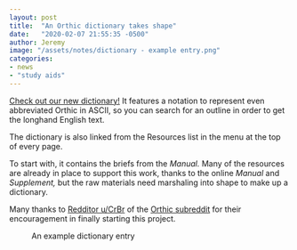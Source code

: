 ```yaml
---
layout: post
title:  "An Orthic dictionary takes shape"
date:   "2020-02-07 21:55:35 -0500"
author: Jeremy
image: "/assets/notes/dictionary - example entry.png"
categories:
- news
- "study aids"
---
```

[Check out our new dictionary!]({{site.baseurl}}/dictionary)
It features a notation to represent even abbreviated Orthic in ASCII,
so you can search for an outline in order to get the longhand English text.

The dictionary is also linked from the Resources list in the menu at the
top of every page.

To start with, it contains the briefs from the _Manual._
Many of the resources are already in place to support this work,
thanks to the online _Manual_ and _Supplement,_
but the raw materials need marshaling into shape to make up a dictionary.

Many thanks to [Redditor u/CrBr](https://www.reddit.com/user/CrBr)
of the [Orthic subreddit](https://www.reddit.com/r/orthic)
for their encouragement in finally starting this project.

<figure>
  <img src="{{site.baseurl}}/assets/notes/dictionary - example entry.png" title="" />
  <figcaption>An example dictionary entry</figcaption>
</figure>
